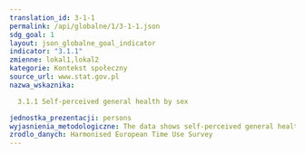 ```yaml
---
translation_id: 3-1-1
permalink: /api/globalne/1/3-1-1.json
sdg_goal: 1
layout: json_globalne_goal_indicator
indicator: "3.1.1"
zmienne: lokal1,lokal2
kategorie: Kontekst społeczny
source_url: www.stat.gov.pl
nazwa_wskaznika:  
  3.1.1 Self-perceived general health by sex
jednostka_prezentacji: persons
wyjasnienia_metodologiczne: The data shows self-perceived general health when feeling rush in specific countries (Austria, France, Belgium, Norway, Hungary).
zrodlo_danych: Harmonised European Time Use Survey
---
```

